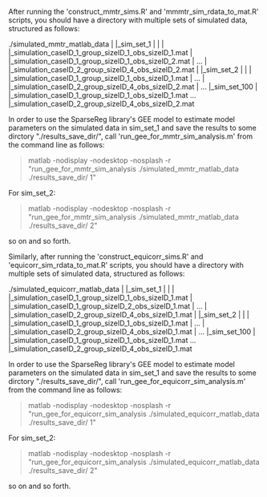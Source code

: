After running the 'construct_mmtr_sims.R' and 'mmmtr_sim_rdata_to_mat.R' 
scripts, you should have a directory with multiple sets of simulated data, 
structured as follows:

  ./simulated_mmtr_matlab_data
    |
    |_sim_set_1
    | |
    | |_simulation_caseID_1_group_sizeID_1_obs_sizeID_1.mat
    | |_simulation_caseID_1_group_sizeID_1_obs_sizeID_2.mat
    | ...
    | |_simulation_caseID_2_group_sizeID_4_obs_sizeID_2.mat
    |
    |_sim_set_2
    | |
    | |_simulation_caseID_1_group_sizeID_1_obs_sizeID_1.mat
    | ...
    | |_simulation_caseID_2_group_sizeID_4_obs_sizeID_2.mat
    |
    ...
    |_sim_set_100
      |
      |_simulation_caseID_1_group_sizeID_1_obs_sizeID_1.mat
      ...
      |_simulation_caseID_2_group_sizeID_4_obs_sizeID_2.mat

In order to use the SparseReg library's GEE model to estimate model 
parameters on the simulated data in sim_set_1 and save the results to some 
dirctory "./results_save_dir/", call 'run_gee_for_mmtr_sim_analysis.m' 
from the command line as follows:

  > matlab -nodisplay -nodesktop -nosplash -r "run_gee_for_mmtr_sim_analysis ./simulated_mmtr_matlab_data ./results_save_dir/ 1"

For sim_set_2:

  > matlab -nodisplay -nodesktop -nosplash -r "run_gee_for_mmtr_sim_analysis ./simulated_mmtr_matlab_data ./results_save_dir/ 2"

so on and so forth.

Similarly, after running the 'construct_equicorr_sims.R' and 
'equicorr_sim_rdata_to_mat.R' scripts, you should have a directory with 
multiple sets of simulated data, structured as follows:

  ./simulated_equicorr_matlab_data
    |
    |_sim_set_1
    | |
    | |_simulation_caseID_1_group_sizeID_1_obs_sizeID_1.mat
    | |_simulation_caseID_1_group_sizeID_2_obs_sizeID_1.mat
    | ...
    | |_simulation_caseID_2_group_sizeID_4_obs_sizeID_1.mat
    |
    |_sim_set_2
    | |
    | |_simulation_caseID_1_group_sizeID_1_obs_sizeID_1.mat
    | ...
    | |_simulation_caseID_2_group_sizeID_4_obs_sizeID_1.mat
    |
    ...
    |_sim_set_100
      |
      |_simulation_caseID_1_group_sizeID_1_obs_sizeID_1.mat
      ...
      |_simulation_caseID_2_group_sizeID_4_obs_sizeID_1.mat

In order to use the SparseReg library's GEE model to estimate model 
parameters on the simulated data in sim_set_1 and save the results to some 
dirctory "./results_save_dir/", call 'run_gee_for_equicorr_sim_analysis.m' 
from the command line as follows:

  > matlab -nodisplay -nodesktop -nosplash -r "run_gee_for_equicorr_sim_analysis ./simulated_equicorr_matlab_data ./results_save_dir/ 1"

For sim_set_2:

  > matlab -nodisplay -nodesktop -nosplash -r "run_gee_for_equicorr_sim_analysis ./simulated_equicorr_matlab_data ./results_save_dir/ 2"

so on and so forth.
